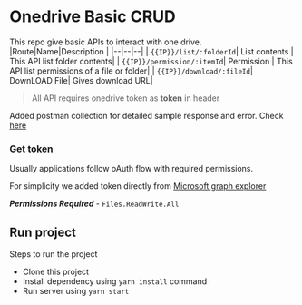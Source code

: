 # Onedrive Basic CRUD

This repo give basic APIs to interact with one drive. 
|Route|Name|Description  |
|--|--|--|
|  `{{IP}}/list/:folderId`| List contents | This API list folder contents|
|  `{{IP}}/permission/:itemId`| Permission | This API list permissions of a file or folder|
|  `{{IP}}/download/:fileId`| DownLOAD File| Gives download URL|

> All API requires onedrive token as **token** in header

Added postman collection for detailed sample response and error. Check [here](https://raw.githubusercontent.com/hariprasath2603/One-drive/main/One%20Drive.postman_collection.json)



### Get token

Usually applications follow oAuth flow with required permissions. 

For simplicity we added token directly from [Microsoft graph explorer](https://developer.microsoft.com/en-us/graph/graph-explorer)  

***Permissions Required*** - `Files.ReadWrite.All`


##  Run project

Steps to run the project

 - Clone this project
 - Install dependency using `yarn install` command
 - Run server using `yarn start`
